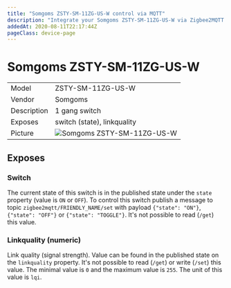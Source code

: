 ```yaml
---
title: "Somgoms ZSTY-SM-11ZG-US-W control via MQTT"
description: "Integrate your Somgoms ZSTY-SM-11ZG-US-W via Zigbee2MQTT with whatever smart home infrastructure you are using without the vendors bridge or gateway."
addedAt: 2020-08-11T22:17:44Z
pageClass: device-page
---
```


<!-- !!!! -->
<!-- ATTENTION: This file is auto-generated through docgen! -->
<!-- You can only edit the "## Notes"-Section till next h1 (#) or h2 heading (##). -->
<!-- Do NOT use h1 or h2 heading within "## Notes"-Section. -->
<!-- !!!! -->

# Somgoms ZSTY-SM-11ZG-US-W

|     |     |
|-----|-----|
| Model | ZSTY-SM-11ZG-US-W  |
| Vendor  | Somgoms  |
| Description | 1 gang switch |
| Exposes | switch (state), linkquality |
| Picture | ![Somgoms ZSTY-SM-11ZG-US-W](https://www.zigbee2mqtt.io/images/devices/ZSTY-SM-11ZG-US-W.jpg) |


<!-- Notes BEGIN: You can edit here. Add "## Notes" headline if not already present. -->



<!-- Notes END: Do not edit below this line -->


## Exposes

### Switch 
The current state of this switch is in the published state under the `state` property (value is `ON` or `OFF`).
To control this switch publish a message to topic `zigbee2mqtt/FRIENDLY_NAME/set` with payload `{"state": "ON"}`, `{"state": "OFF"}` or `{"state": "TOGGLE"}`.
It's not possible to read (`/get`) this value.

### Linkquality (numeric)
Link quality (signal strength).
Value can be found in the published state on the `linkquality` property.
It's not possible to read (`/get`) or write (`/set`) this value.
The minimal value is `0` and the maximum value is `255`.
The unit of this value is `lqi`.

